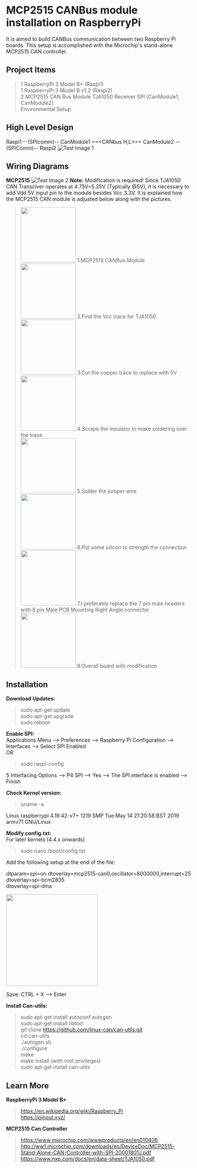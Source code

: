 # MCP2515 CANBus module installation on RaspberryPi  
It is aimed to build CANBus communication between two Raspberry Pi boards. This setup is accomplished with the Microchip's stand-alone MCP2515 CAN controller. 

## Project Items  
> 1 RaspberryPi 3 Model B+ (Raspi1)   
> 1 RaspberryPi 3 Model B v1.2 (Raspi2)   
> 2 MCP2515 CAN Bus Module TJA1050 Receiver SPI (CanModule1, CanModule2)    
> Environmental Setup     

## High Level Design 
Raspi1 --(SPIcomm)-- CanModule1 ==<CANbus H,L>== CanModule2 --(SPIComm)-- Raspi2
![Test Image 1](https://github.com/tolgakarakurt/CANBus-MCP2515-Raspi/blob/master/CANBus-2MCP2515-Page-1.png)

## Wiring Diagrams
**MCP2515**
![Test Image 2](https://github.com/tolgakarakurt/CANBus-MCP2515-Raspi/blob/master/CANBus-MCP2515-MCP2515%20Schematic.png)
**Note:** Modification is required! Since TJA1050 CAN Transciver operates at 4.75V~5.25V (Typically @5V), it is necessary to add Vdd 5V input pin to the module besides Vcc 3.3V. It is explained how the MCP2515 CAN module is adjusted below along with the pictures.  

> <img src="https://github.com/tolgakarakurt/CANBus-MCP2515-Raspi/blob/master/1.jpeg" width="150">  1.MCP2515 CANBus Module  
> <img src="https://github.com/tolgakarakurt/CANBus-MCP2515-Raspi/blob/master/2.jpeg" width="150">  2.Find the Vcc trace for TJA1050  
> <img src="https://github.com/tolgakarakurt/CANBus-MCP2515-Raspi/blob/master/3.jpeg" width="150">  3.Cut the copper trace to replace with 5V  
> <img src="https://github.com/tolgakarakurt/CANBus-MCP2515-Raspi/blob/master/4.jpeg" width="150">  4.Scrape the insulator to make soldering over the trace.  
> <img src="https://github.com/tolgakarakurt/CANBus-MCP2515-Raspi/blob/master/6.jpeg" width="150">  5.Solder the jumper wire  
> <img src="https://github.com/tolgakarakurt/CANBus-MCP2515-Raspi/blob/master/7.jpeg" width="150">  6.Put some silicon to strength the connection  
> <img src="https://github.com/tolgakarakurt/CANBus-MCP2515-Raspi/blob/master/8.jpeg" width="150">  7.I preferably replace the 7 pin male headers with 8 pin Male PCB Mounting Right Angle connector  
> <img src="https://github.com/tolgakarakurt/CANBus-MCP2515-Raspi/blob/master/9.jpeg" width="150">  8.Overall board with modification  

## Installation
**Download Updates:**  
> sudo apt-get update  
> sudo apt-get upgrade  
> sudo reboot  

**Enable SPI:**  
Applications Menu --> Preferences --> Raspberry Pi Configuration --> Interfaces --> Select SPI Enabled  
OR
> sudo raspi-config  

5 Interfacing Options --> P4 SPI --> Yes --> The SPI interface is enabled --> Finish  

**Check Kernel version:**  
> uname -a

Linux raspberrypi 4.19.42-v7+ 1219 SMP Tue May 14 21:20:58 BST 2019 armv71 GNU/Linux  

**Modify config.txt:**  
For later kernels (4.4.x onwards)

> sudo nano /boot/config.txt  

Add the following setup at the end of the file:

dtparam=spi=on
dtoverlay=mcp2515-can0,oscillator=8000000,interrupt=25  
dtoverlay=spi-bcm2835  
dtoverlay=spi-dma  

<img src="https://github.com/tolgakarakurt/CANBus-MCP2515-Raspi/blob/master/gpioreadall.jpeg" width="250">

Save: CTRL + X --> Enter  

**Install Can-utils:**
> sudo apt-get install autoconf autogen  
> sudo apt-get install libtool  
> git clone https://github.com/linux-can/can-utils.git  
> cd can-utils  
> ./autogen.sh  
> ./configure  
> make  
> make install (with root privileges)  
> sudo apt-get install can-utils






    
  
  

## Learn More  
**RaspberryPi 3 Model B+**     
> https://en.wikipedia.org/wiki/Raspberry_Pi    
> https://pinout.xyz/  

**MCP2515 Can Controller** 
> https://www.microchip.com/wwwproducts/en/en010406  
> http://ww1.microchip.com/downloads/en/DeviceDoc/MCP2515-Stand-Alone-CAN-Controller-with-SPI-20001801J.pdf  
> https://www.nxp.com/docs/en/data-sheet/TJA1050.pdf  


